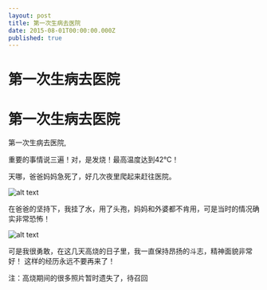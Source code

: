 ```yaml
---
layout: post
title: 第一次生病去医院
date: 2015-08-01T00:00:00.000Z
published: true
---
```


第一次生病去医院
=======

第一次生病去医院
=======

第一次生病去医院, 

重要的事情说三遍！对，是发烧！最高温度达到42℃！

天哪，爸爸妈妈急死了，好几次夜里爬起来赶往医院。

![alt text][1]

在爸爸的坚持下，我挂了水，用了头孢，妈妈和外婆都不肯用，可是当时的情况确实非常恐怖！

![alt text][2]

可是我很勇敢，在这几天高烧的日子里，我一直保持昂扬的斗志，精神面貌非常好！
这样的经历永远不要再来了！

注：高烧期间的很多照片暂时遗失了，待召回


  [1]: http://pic.yupoo.com/moxigan/F2VwleaO/medish.jpg
  [2]: http://pic.yupoo.com/moxigan/F2VwTfZM/medish.jpg
